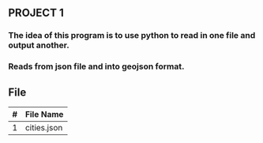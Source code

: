 ## PROJECT 1

### The idea  of this program is to use python to read in one file and output another.
### Reads from json file and into geojson format. 

##  File

|   #   | File Name    |            
| :---: | -----------  | 
| 1     | cities.json  |                        
